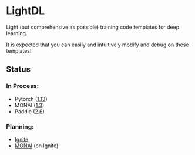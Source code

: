 # LightDL
Light (but comprehensive as possible) training code templates for deep learning.

It is expected that you can easily and intuitively modify and debug on these templates!

## Status

### In Process:

+ Pytorch ([1.13](./pytorch-1.13/))
+ MONAI ([1.3](./monai-1.3/))
+ Paddle ([2.6](./paddle-2.6/))

### Planning:

+ [Ignite](https://pytorch-ignite.ai/)
+ [MONAI](https://docs.monai.io/) (on Ignite)